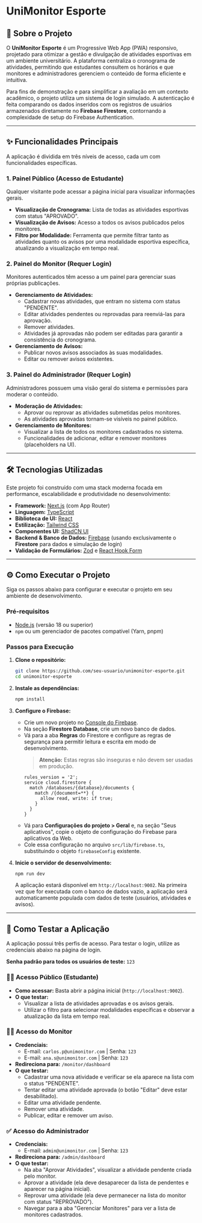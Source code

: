 # UniMonitor Esporte

## 🚀 Sobre o Projeto

O **UniMonitor Esporte** é um Progressive Web App (PWA) responsivo, projetado para otimizar a gestão e divulgação de atividades esportivas em um ambiente universitário. A plataforma centraliza o cronograma de atividades, permitindo que estudantes consultem os horários e que monitores e administradores gerenciem o conteúdo de forma eficiente e intuitiva.

Para fins de demonstração e para simplificar a avaliação em um contexto acadêmico, o projeto utiliza um sistema de login simulado. A autenticação é feita comparando os dados inseridos com os registros de usuários armazenados diretamente no **Firebase Firestore**, contornando a complexidade de setup do Firebase Authentication.

---

## ✨ Funcionalidades Principais

A aplicação é dividida em três níveis de acesso, cada um com funcionalidades específicas.

### 1. Painel Público (Acesso de Estudante)
Qualquer visitante pode acessar a página inicial para visualizar informações gerais.
-   **Visualização de Cronograma:** Lista de todas as atividades esportivas com status "APROVADO".
-   **Visualização de Avisos:** Acesso a todos os avisos publicados pelos monitores.
-   **Filtro por Modalidade:** Ferramenta que permite filtrar tanto as atividades quanto os avisos por uma modalidade esportiva específica, atualizando a visualização em tempo real.

### 2. Painel do Monitor (Requer Login)
Monitores autenticados têm acesso a um painel para gerenciar suas próprias publicações.
-   **Gerenciamento de Atividades:**
    -   Cadastrar novas atividades, que entram no sistema com status "PENDENTE".
    -   Editar atividades pendentes ou reprovadas para reenviá-las para aprovação.
    -   Remover atividades.
    -   Atividades já aprovadas não podem ser editadas para garantir a consistência do cronograma.
-   **Gerenciamento de Avisos:**
    -   Publicar novos avisos associados às suas modalidades.
    -   Editar ou remover avisos existentes.

### 3. Painel do Administrador (Requer Login)
Administradores possuem uma visão geral do sistema e permissões para moderar o conteúdo.
-   **Moderação de Atividades:**
    -   Aprovar ou reprovar as atividades submetidas pelos monitores.
    -   As atividades aprovadas tornam-se visíveis no painel público.
-   **Gerenciamento de Monitores:**
    -   Visualizar a lista de todos os monitores cadastrados no sistema.
    -   Funcionalidades de adicionar, editar e remover monitores (placeholders na UI).

---

## 🛠️ Tecnologias Utilizadas

Este projeto foi construído com uma stack moderna focada em performance, escalabilidade e produtividade no desenvolvimento:

-   **Framework:** [Next.js](https://nextjs.org/) (com App Router)
-   **Linguagem:** [TypeScript](https://www.typescriptlang.org/)
-   **Biblioteca de UI:** [React](https://react.dev/)
-   **Estilização:** [Tailwind CSS](https://tailwindcss.com/)
-   **Componentes UI:** [ShadCN UI](https://ui.shadcn.com/)
-   **Backend & Banco de Dados:** [Firebase](https://firebase.google.com/) (usando exclusivamente o **Firestore** para dados e simulação de login)
-   **Validação de Formulários:** [Zod](https://zod.dev/) e [React Hook Form](https://react-hook-form.com/)

---

## ⚙️ Como Executar o Projeto

Siga os passos abaixo para configurar e executar o projeto em seu ambiente de desenvolvimento.

### Pré-requisitos
-   [Node.js](https://nodejs.org/en) (versão 18 ou superior)
-   `npm` ou um gerenciador de pacotes compatível (Yarn, pnpm)

### Passos para Execução

1.  **Clone o repositório:**
    ```bash
    git clone https://github.com/seu-usuario/unimonitor-esporte.git
    cd unimonitor-esporte
    ```

2.  **Instale as dependências:**
    ```bash
    npm install
    ```

3.  **Configure o Firebase:**
    -   Crie um novo projeto no [Console do Firebase](https://console.firebase.google.com/).
    -   Na seção **Firestore Database**, crie um novo banco de dados.
    -   Vá para a aba **Regras** do Firestore e configure as regras de segurança para permitir leitura e escrita em modo de desenvolvimento.
        > **Atenção:** Estas regras são inseguras e não devem ser usadas em produção.
        ```
        rules_version = '2';
        service cloud.firestore {
          match /databases/{database}/documents {
            match /{document=**} {
              allow read, write: if true;
            }
          }
        }
        ```
    -   Vá para **Configurações do projeto > Geral** e, na seção "Seus aplicativos", copie o objeto de configuração do Firebase para aplicativos da Web.
    -   Cole essa configuração no arquivo `src/lib/firebase.ts`, substituindo o objeto `firebaseConfig` existente.

4.  **Inicie o servidor de desenvolvimento:**
    ```bash
    npm run dev
    ```
    A aplicação estará disponível em `http://localhost:9002`. Na primeira vez que for executada com o banco de dados vazio, a aplicação será automaticamente populada com dados de teste (usuários, atividades e avisos).

---

## 🧪 Como Testar a Aplicação

A aplicação possui três perfis de acesso. Para testar o login, utilize as credenciais abaixo na página de login.

**Senha padrão para todos os usuários de teste:** `123`

### 👨‍🎓 Acesso Público (Estudante)

-   **Como acessar:** Basta abrir a página inicial (`http://localhost:9002`).
-   **O que testar:**
    -   Visualizar a lista de atividades aprovadas e os avisos gerais.
    -   Utilizar o filtro para selecionar modalidades específicas e observar a atualização da lista em tempo real.

### 🧑‍🏫 Acesso do Monitor

-   **Credenciais:**
    -   E-mail: `carlos.p@unimonitor.com` | Senha: `123`
    -   E-mail: `ana.s@unimonitor.com` | Senha: `123`
-   **Redireciona para:** `/monitor/dashboard`
-   **O que testar:**
    -   Cadastrar uma nova atividade e verificar se ela aparece na lista com o status "PENDENTE".
    -   Tentar editar uma atividade aprovada (o botão "Editar" deve estar desabilitado).
    -   Editar uma atividade pendente.
    -   Remover uma atividade.
    -   Publicar, editar e remover um aviso.

### ✅ Acesso do Administrador

-   **Credenciais:**
    -   E-mail: `admin@unimonitor.com` | Senha: `123`
-   **Redireciona para:** `/admin/dashboard`
-   **O que testar:**
    -   Na aba "Aprovar Atividades", visualizar a atividade pendente criada pelo monitor.
    -   Aprovar a atividade (ela deve desaparecer da lista de pendentes e aparecer na página inicial).
    -   Reprovar uma atividade (ela deve permanecer na lista do monitor com status "REPROVADO").
    -   Navegar para a aba "Gerenciar Monitores" para ver a lista de monitores cadastrados.

